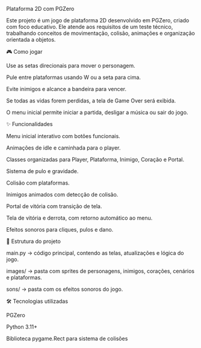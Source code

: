 Plataforma 2D com PGZero

Este projeto é um jogo de plataforma 2D desenvolvido em PGZero, criado com foco educativo. Ele atende aos requisitos de um teste técnico, trabalhando conceitos de movimentação, colisão, animações e organização orientada a objetos.

🎮 Como jogar

Use as setas direcionais para mover o personagem.

Pule entre plataformas usando W ou a seta para cima.

Evite inimigos e alcance a bandeira para vencer.

Se todas as vidas forem perdidas, a tela de Game Over será exibida.

O menu inicial permite iniciar a partida, desligar a música ou sair do jogo.

✨ Funcionalidades

Menu inicial interativo com botões funcionais.

Animações de idle e caminhada para o player.

Classes organizadas para Player, Plataforma, Inimigo, Coração e Portal.

Sistema de pulo e gravidade.

Colisão com plataformas.

Inimigos animados com detecção de colisão.

Portal de vitória com transição de tela.

Tela de vitória e derrota, com retorno automático ao menu.

Efeitos sonoros para cliques, pulos e dano.

📂 Estrutura do projeto

main.py → código principal, contendo as telas, atualizações e lógica do jogo.

images/ → pasta com sprites de personagens, inimigos, corações, cenários e plataformas.

sons/ → pasta com os efeitos sonoros do jogo.

🛠️ Tecnologias utilizadas

PGZero

Python 3.11+

Biblioteca pygame.Rect para sistema de colisões
